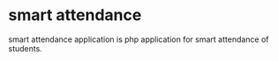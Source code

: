 # smart attendance
smart attendance application is php application for smart attendance of students.
